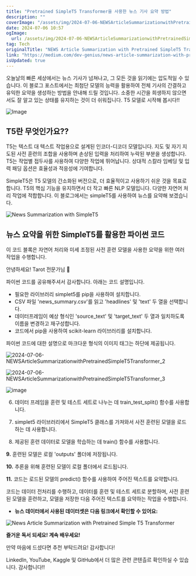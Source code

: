 ```yaml
---
title: "Pretrained SimpleT5 Transformer을 사용한 뉴스 기사 요약 방법"
description: ""
coverImage: "/assets/img/2024-07-06-NEWSArticleSummarizationwithPretrainedSimpleT5Transformer_0.png"
date: 2024-07-06 10:57
ogImage: 
  url: /assets/img/2024-07-06-NEWSArticleSummarizationwithPretrainedSimpleT5Transformer_0.png
tag: Tech
originalTitle: "NEWS Article Summarization with Pretrained SimpleT5 Transformer"
link: "https://medium.com/dev-genius/news-article-summarization-with-pretrained-simplet5-transformer-84acebfae774"
isUpdated: true
---
```






오늘날의 빠른 세상에서는 뉴스 기사가 넘쳐나고, 그 모든 것을 읽기에는 압도적일 수 있습니다. 이 블로그 포스트에서는 최첨단 모델의 능력을 활용하여 전체 기사의 간결하고 유익한 요약을 생성하는 방법을 안내해 드릴 것입니다. 소중한 시간을 희생하지 않으면서도 잘 알고 있는 상태를 유지하는 것이 더 쉬워집니다. T5 모델로 시작해 봅시다!!

![Image](/assets/img/2024-07-06-NEWSArticleSummarizationwithPretrainedSimpleT5Transformer_0.png)

## T5란 무엇인가요??

T5는 텍스트 대 텍스트 작업용으로 설계된 인코더-디코더 모델입니다. 지도 및 자기 지도된 사전 훈련의 조합을 사용하며 손상된 입력을 처리하여 누락된 부분을 생성합니다. T5는 작업별 접두사를 사용하여 다양한 작업에 뛰어납니다. 상대적 스칼라 임베딩 및 입력 패딩 옵션은 효율성과 적응성에 기여합니다.

<div class="content-ad"></div>

SimpleT5은 T5 모델의 간소화된 버전으로, 더 효율적이고 사용하기 쉬운 것을 목표로 합니다. T5의 핵심 기능을 유지하면서 더 작고 빠른 NLP 모델입니다. 다양한 자연어 처리 작업에 적합합니다. 이 블로그에서는 simpleT5를 사용하여 뉴스를 요약해 보겠습니다.

![News Summarization with SimpleT5](/assets/img/2024-07-06-NEWSArticleSummarizationwithPretrainedSimpleT5Transformer_1.png)

## 뉴스 요약을 위한 SimpleT5를 활용한 파이썬 코드

이 코드 블록은 자연어 처리와 미세 조정된 사전 훈련 모델을 사용한 요약을 위한 여러 작업을 수행합니다.

<div class="content-ad"></div>


안녕하세요! Tarot 전문가님 🌟

파이썬 코드를 공유해주셔서 감사합니다. 아래는 코드 설명입니다.

- 필요한 라이브러리 simplet5를 pip을 사용하여 설치합니다.
- CSV 파일 'news_summary.csv'를 읽고 'headlines' 및 'text' 두 열을 선택합니다.
- 데이터프레임이 예상 형식인 'source_text' 및 'target_text' 두 열과 일치하도록 이름을 변경하고 재구성합니다.
- 코드에서 pip을 사용하여 scikit-learn 라이브러리를 설치합니다.

파이썬 코드에 대한 설명으로 마크다운 형식의 이미지 태그는 하단에 제공됩니다.

![2024-07-06-NEWSArticleSummarizationwithPretrainedSimpleT5Transformer_2](/assets/img/2024-07-06-NEWSArticleSummarizationwithPretrainedSimpleT5Transformer_2.png)

![2024-07-06-NEWSArticleSummarizationwithPretrainedSimpleT5Transformer_3](/assets/img/2024-07-06-NEWSArticleSummarizationwithPretrainedSimpleT5Transformer_3.png)



<div class="content-ad"></div>

![image](/assets/img/2024-07-06-NEWSArticleSummarizationwithPretrainedSimpleT5Transformer_4.png)

6. 데이터 프레임을 훈련 및 테스트 세트로 나누는 데 train_test_split() 함수를 사용합니다.

7. simplet5 라이브러리에서 SimpleT5 클래스를 가져와서 사전 훈련된 모델을 로드하는 데 사용합니다.

8. 제공된 훈련 데이터로 모델을 학습하는 데 train() 함수를 사용합니다.

<div class="content-ad"></div>

**9.** 훈련된 모델은 로컬 'outputs' 폴더에 저장됩니다.

**10.** 추론을 위해 훈련된 모델이 로컬 폴더에서 로드됩니다.

**11.** 코드는 로드된 모델의 predict() 함수를 사용하여 주어진 텍스트를 요약합니다.

코드는 데이터 전처리를 수행하고, 데이터를 훈련 및 테스트 세트로 분할하며, 사전 훈련된 모델을 훈련하고, 모델을 저장한 다음 주어진 텍스트를 요약하는 작업을 수행합니다.

<div class="content-ad"></div>

- **뉴스 데이터에서 사용된 데이터셋은 다음 링크에서 확인할 수 있어요:** 

![News Article Summarization with Pretrained Simple T5 Transformer](/assets/img/2024-07-06-NEWSArticleSummarizationwithPretrainedSimpleT5Transformer_5.png)

**즐거운 독서 되세요! 계속 배우세요!**

만약 마음에 드셨다면 추천 부탁드려요! 감사합니다!

<div class="content-ad"></div>

LinkedIn, YouTube, Kaggle 및 GitHub에서 더 많은 관련 콘텐츨르 확인하실 수 있습니다. 감사합니다!!